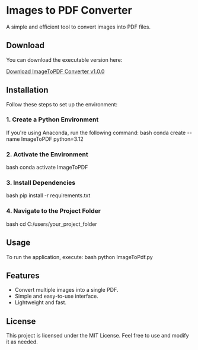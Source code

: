 # Images to PDF Converter

A simple and efficient tool to convert images into PDF files.

## Download

You can download the executable version here:

[Download ImageToPDF Converter v1.0.0](https://github.com/HeyLetsLearnSomething/imagetopdf/releases/)

## Installation

Follow these steps to set up the environment:

### 1. Create a Python Environment
If you're using Anaconda, run the following command:
bash
conda create --name ImageToPDF python=3.12


### 2. Activate the Environment
bash
conda activate ImageToPDF


### 3. Install Dependencies
bash
pip install -r requirements.txt


### 4. Navigate to the Project Folder
bash
cd C:/users/your_project_folder


## Usage

To run the application, execute:
bash
python ImageToPdf.py



## Features

- Convert multiple images into a single PDF.
- Simple and easy-to-use interface.
- Lightweight and fast.

## License

This project is licensed under the MIT License. Feel free to use and modify it as needed.
